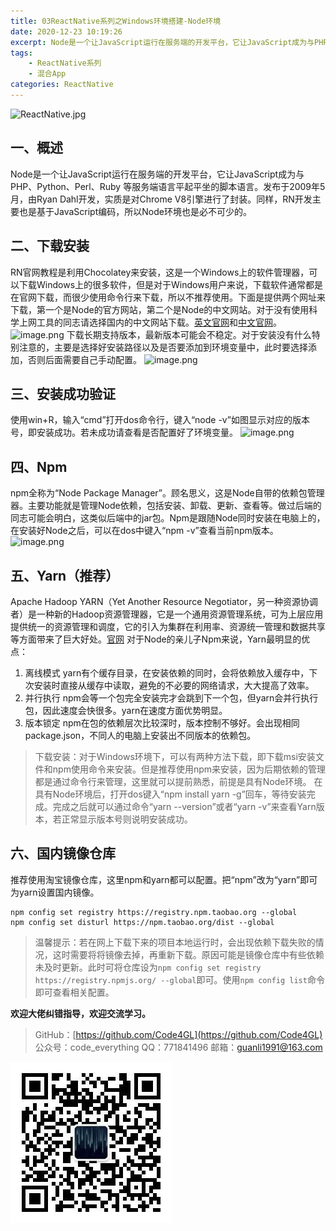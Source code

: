 ```yaml
---
title: 03ReactNative系列之Windows环境搭建-Node环境
date: 2020-12-23 10:19:26
excerpt: Node是一个让JavaScript运行在服务端的开发平台，它让JavaScript成为与PHP、Python、Perl、Ruby 等服务端语言平起平坐的脚本语言。发布于2009年5月，由Ryan Dahl开发，实质是对Chrome V8引擎进行了封装。同样，RN开发主要也是基于JavaScript编码，所以Node环境也是必不可少的。
tags:
    - ReactNative系列
    - 混合App
categories: ReactNative
---
```


![ReactNative.jpg](https://upload-images.jianshu.io/upload_images/18236822-e9d8ac4cb99f3b3f.jpg?imageMogr2/auto-orient/strip%7CimageView2/2/w/1240)

## 一、概述

Node是一个让JavaScript运行在服务端的开发平台，它让JavaScript成为与PHP、Python、Perl、Ruby 等服务端语言平起平坐的脚本语言。发布于2009年5月，由Ryan Dahl开发，实质是对Chrome V8引擎进行了封装。同样，RN开发主要也是基于JavaScript编码，所以Node环境也是必不可少的。

## 二、下载安装

RN官网教程是利用Chocolatey来安装，这是一个Windows上的软件管理器，可以下载Windows上的很多软件，但是对于Windows用户来说，下载软件通常都是在官网下载，而很少使用命令行来下载，所以不推荐使用。下面是提供两个网址来下载，第一个是Node的官方网站，第二个是Node的中文网站。对于没有使用科学上网工具的同志请选择国内的中文网站下载。[英文官网](https://nodejs.org/en/)和[中文官网](http://nodejs.cn/download/)。
![image.png](https://upload-images.jianshu.io/upload_images/18236822-204fba1d2eb3b065.png?imageMogr2/auto-orient/strip%7CimageView2/2/w/1240)
下载长期支持版本，最新版本可能会不稳定。对于安装没有什么特别注意的，主要是选择好安装路径以及是否要添加到环境变量中，此时要选择添加，否则后面需要自己手动配置。
![image.png](https://upload-images.jianshu.io/upload_images/18236822-50ea338e909693ac.png?imageMogr2/auto-orient/strip%7CimageView2/2/w/1240)

## 三、安装成功验证

使用win+R，输入“cmd”打开dos命令行，键入“node -v”如图显示对应的版本号，即安装成功。若未成功请查看是否配置好了环境变量。
![image.png](https://upload-images.jianshu.io/upload_images/18236822-d7570c4693302aec.png?imageMogr2/auto-orient/strip%7CimageView2/2/w/1240)

## 四、Npm

npm全称为“Node Package Manager”。顾名思义，这是Node自带的依赖包管理器。主要功能就是管理Node依赖，包括安装、卸载、更新、查看等。做过后端的同志可能会明白，这类似后端中的jar包。Npm是跟随Node同时安装在电脑上的，在安装好Node之后，可以在dos中键入“npm -v”查看当前npm版本。
![image.png](https://upload-images.jianshu.io/upload_images/18236822-4c49e5783b8d9c55.png?imageMogr2/auto-orient/strip%7CimageView2/2/w/1240)

## 五、Yarn（推荐）

Apache Hadoop YARN（Yet Another Resource Negotiator，另一种资源协调者）是一种新的Hadoop资源管理器，它是一个通用资源管理系统，可为上层应用提供统一的资源管理和调度，它的引入为集群在利用率、资源统一管理和数据共享等方面带来了巨大好处。[官网](https://yarn.bootcss.com/)
对于Node的亲儿子Npm来说，Yarn最明显的优点：

1. 离线模式
yarn有个缓存目录，在安装依赖的同时，会将依赖放入缓存中，下次安装时直接从缓存中读取，避免的不必要的网络请求，大大提高了效率。
2. 并行执行
npm会等一个包完全安装完才会跳到下一个包，但yarn会并行执行包，因此速度会快很多。yarn在速度方面优势明显。
3. 版本锁定
npm在包的依赖层次比较深时，版本控制不够好。会出现相同package.json，不同人的电脑上安装出不同版本的依赖包。

> 下载安装：对于Windows环境下，可以有两种方法下载，即下载msi安装文件和npm使用命令来安装。但是推荐使用npm来安装，因为后期依赖的管理都是通过命令行来管理，这里就可以提前熟悉，前提是具有Node环境。
在具有Node环境后，打开dos键入“npm install yarn -g”回车，等待安装完成。完成之后就可以通过命令“yarn --version”或者“yarn -v”来查看Yarn版本，若正常显示版本号则说明安装成功。

## 六、国内镜像仓库

推荐使用淘宝镜像仓库，这里npm和yarn都可以配置。把“npm”改为“yarn”即可为yarn设置国内镜像。

```terminal
npm config set registry https://registry.npm.taobao.org --global
npm config set disturl https://npm.taobao.org/dist --global
```

> 温馨提示：若在网上下载下来的项目本地运行时，会出现依赖下载失败的情况，这时需要将将镜像去掉，再重新下载。原因可能是镜像仓库中有些依赖未及时更新。此时可将仓库设为`npm config set registry https://registry.npmjs.org/ --global`即可。使用`npm config list`命令即可查看相关配置。

**欢迎大佬纠错指导，欢迎交流学习。**

>GitHub：[https://github.com/Code4GL](https://github.com/Code4GL)
公众号：code_everything
QQ：771841496
邮箱：guanli1991@163.com

![code_everything](/images/code_everything.jpg)
